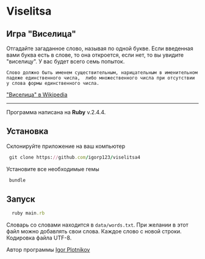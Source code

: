 # Viselitsa
## Игра "Виселица"

Отгадайте загаданное слово, называя по одной букве. 
Если введенная вами буква есть в слове, то она откроется, если нет, то вы увидите "виселицу".
У вас будет всего семь попыток.

`Слово должно быть именем существительным, нарицательным в именительном падеже единственного числа, 
либо множественного числа при отсутствии у слова формы единственного числа.`

["Виселица" в Wikipedia](https://ru.wikipedia.org/wiki/%D0%92%D0%B8%D1%81%D0%B5%D0%BB%D0%B8%D1%86%D0%B0_(%D0%B8%D0%B3%D1%80%D0%B0))

***
Программа написана на **Ruby** v.2.4.4.

## Установка
Склонируйте приложение на ваш компьютер
``` ruby
 git clone https://github.com/igorp123/viselitsa4
```
Установите все необходимые гемы
``` ruby
 bundle
```
## Запуск
``` ruby
  ruby main.rb
```
Словарь со словами находится в `data/words.txt`. При желании в этот файл можно добавлять свои слова. Каждое слово с новой строки.
Кодировка файла UTF-8.

Автор программы [Igor Plotnikov](mailto:ig.plotnikov@gmail.com)
